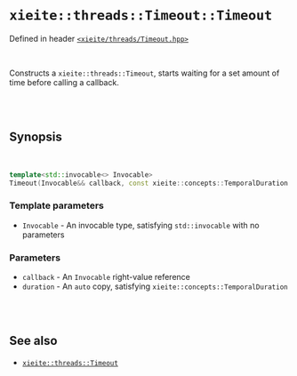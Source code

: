 # `xieite::threads::Timeout::Timeout`
Defined in header [`<xieite/threads/Timeout.hpp>`](../../../include/xieite/threads/Timeout.hpp)

<br/>

Constructs a `xieite::threads::Timeout`, starts waiting for a set amount of time before calling a callback.

<br/><br/>

## Synopsis

<br/>

```cpp
template<std::invocable<> Invocable>
Timeout(Invocable&& callback, const xieite::concepts::TemporalDuration auto duration) noexcept;
```
### Template parameters
- `Invocable` - An invocable type, satisfying `std::invocable` with no parameters
### Parameters
- `callback` - An `Invocable` right-value reference
- `duration` - An `auto` copy, satisfying `xieite::concepts::TemporalDuration`

<br/><br/>

## See also
- [`xieite::threads::Timeout`](../../../docs/threads/Timeout.md)
